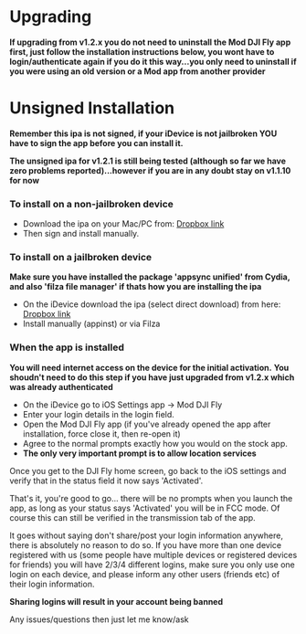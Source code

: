 # Upgrading

**If upgrading from v1.2.x you do not need to uninstall the Mod DJI Fly app first, just follow the installation instructions below, you wont have to login/authenticate again if you do it this way...you only need to uninstall if you were using an old version or a Mod app from another provider**


# Unsigned Installation

**Remember this ipa is not signed, if your iDevice is not jailbroken YOU have to sign the app before you can install it.**

**The unsigned ipa for v1.2.1 is still being tested (although so far we have zero problems reported)...however if you are in any doubt stay on v1.1.10 for now**


### To install on a non-jailbroken device

* Download the ipa on your Mac/PC from: [Dropbox link](https://www.dropbox.com/s/5h8djnt0z3vd77v/Fly_v1.2.1_test_unsig.ipa?dl=0)
* Then sign and install manually.

### To install on a jailbroken device

**Make sure you have installed the package 'appsync unified' from Cydia, and also 'filza file manager' if thats how you are installing the ipa**

* On the iDevice download the ipa (select direct download) from here: [Dropbox link](https://www.dropbox.com/s/5h8djnt0z3vd77v/Fly_v1.2.1_test_unsig.ipa?dl=0)
* Install manually (appinst) or via Filza


### When the app is installed

**You will need internet access on the device for the initial activation.**
**You shoudn't need to do this step if you have just upgraded from v1.2.x which was already authenticated**

* On the iDevice go to iOS Settings app -> Mod DJI Fly
* Enter your login details in the login field.
* Open the Mod DJI Fly app (if you've already opened the app after installation, force close it, then re-open it)
* Agree to the normal prompts exactly how you would on the stock app.
* **The only very important prompt is to allow location services**

Once you get to the DJI Fly home screen, go back to the iOS settings and verify that in the status field it now says 'Activated'.

That's it, you're good to go... there will be no prompts when you launch the app, as long as your status says 'Activated' you will be in FCC mode. Of course this can still be verified in the transmission tab of the app.

It goes without saying don't share/post your login information anywhere, there is absolutely no reason to do so.
If you have more than one device registered with us (some people have multiple devices or registered devices for friends) you will have 2/3/4 different logins, make sure you only use one login on each device, and please inform any other users (friends etc) of their login information.

**Sharing logins will result in your account being banned**

Any issues/questions then just let me know/ask

